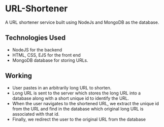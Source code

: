 # URL-Shortener
A URL shortener service built using NodeJs and MongoDB as the database.
## Technologies Used
* NodeJS for the backend
* HTML, CSS, EJS for the front end
* MongoDB database for storing URLs.
## Working
* User pastes in an arbitrarily long URL to shorten.
* Long URL is sent to the server which stores the long URL into a database along with a short unique id to identify the URL.
* When the user navigates to the shortened URL, we extract the unique id from the URL and find in the database which original long URL is associated with that id.
* Finally, we redirect the user to the original URL from the database
